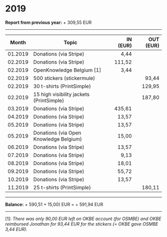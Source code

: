 # 2019

**Report from previous year:** + 309,55 EUR

---

| Month   | Topic                                    | IN (EUR) | OUT (EUR) |
| ------- | ---------------------------------------- | -------: | --------: |
| 01.2019 | Donations (via Stripe)                   |     4,44 |           |
| 02.2019 | Donations (via Stripe)                   |   111,52 |           |
| 02.2019 | OpenKnowledge Belgium [1]                |     3,44 |           |
| 02.2019 | 500 stickers (stickermule)               |          |     93,44 |
| 02.2019 | 30 t-shirts (PrintSimple)                |          |    129,95 |
| 02.2019 | 15 high visibility jackets (PrintSimple) |          |    187,80 |
| 03.2019 | Donations (via Stripe)                   |   435,61 |           |
| 04.2019 | Donations (via Stripe)                   |    13,57 |           |
| 05.2019 | Donations (via Stripe)                   |    13,57 |           |
| 05.2019 | Donations (via Open Knowledge Belgium)   |    15,00 |           |
| 06.2019 | Donations (via Stripe)                   |    13,57 |           |
| 07.2019 | Donations (via Stripe)                   |     9,13 |           |
| 08.2019 | Donations (via Stripe)                   |    18,01 |           |
| 09.2019 | Donations (via Stripe)                   |    55,72 |           |
| 10.2019 | Donations (via Stripe)                   |    13,57 |           |
| 11.2019 | 25 t-shirts (PrintSimple)                |          |    180,11 |

---

**Balance:** + 590,51 + 15,00) EUR = + 591,94 EUR

---

[1]: *There was only 90,00 EUR left on OKBE account (for OSMBE) and OKBE reimbursed Jonathan for 93,44 EUR for the stickers (= OKBE gave OSMBE 3,44 EUR).*
